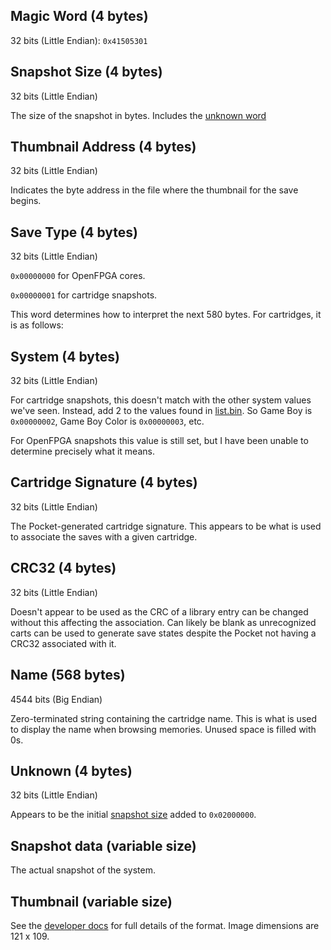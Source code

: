 ## Magic Word (4 bytes)

32 bits (Little Endian): `0x41505301`

## Snapshot Size (4 bytes)

32 bits (Little Endian)

The size of the snapshot in bytes. Includes the [unknown word](#unknown-4-bytes-1)

## Thumbnail Address (4 bytes)

32 bits (Little Endian)

Indicates the byte address in the file where the thumbnail for the save begins.

## Save Type (4 bytes)

32 bits (Little Endian)

`0x00000000` for OpenFPGA cores.

`0x00000001` for cartridge snapshots.

This word determines how to interpret the next 580 bytes. For cartridges, it is as follows:

## System (4 bytes)

32 bits (Little Endian)

For cartridge snapshots, this doesn't match with the other system values we've seen. Instead, add 2 to the values found
in [list.bin](list.md#system-2-bytes). So Game Boy is `0x00000002`, Game Boy Color is `0x00000003`, etc.

For OpenFPGA snapshots this value is still set, but I have been unable to determine precisely what it means.

## Cartridge Signature (4 bytes)

32 bits (Little Endian)

The Pocket-generated cartridge signature. This appears to be what is used to associate the saves with a given cartridge.

## CRC32 (4 bytes)

32 bits (Little Endian)

Doesn't appear to be used as the CRC of a library entry can be changed without this affecting the association. Can
likely
be blank as unrecognized carts can be used to generate save states despite the Pocket not having a CRC32 associated with
it.

## Name (568 bytes)

4544 bits (Big Endian)

Zero-terminated string containing the cartridge name. This is what is used to display the name when browsing memories.
Unused space is filled with 0s.

## Unknown (4 bytes)

32 bits (Little Endian)

Appears to be the initial [snapshot size](#snapshot-size-4-bytes) added to `0x02000000`.

## Snapshot data (variable size)

The actual snapshot of the system.

## Thumbnail (variable size)

See the [developer docs](https://www.analogue.co/developer/docs/library#image-format) for full details of the format.
Image dimensions are 121 x 109.